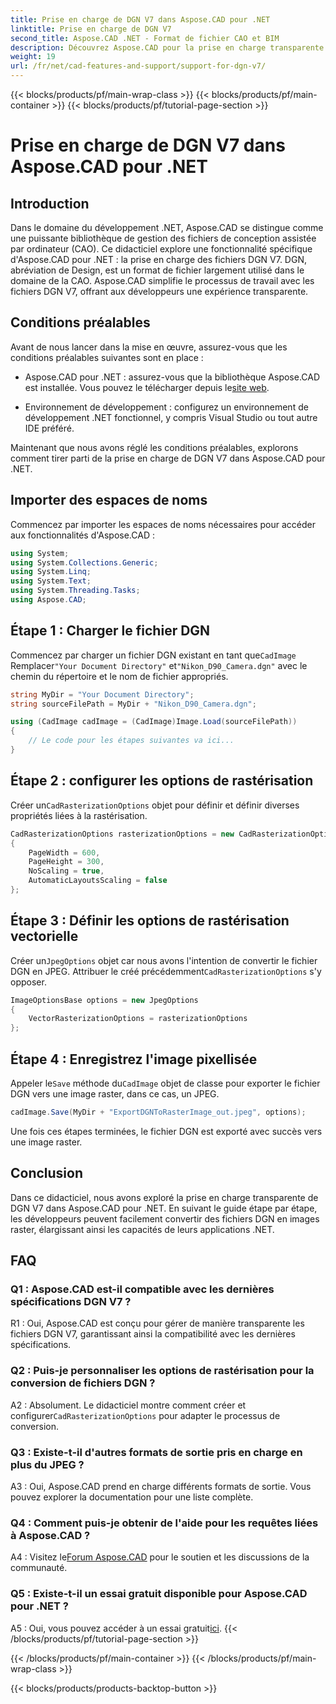 ```yaml
---
title: Prise en charge de DGN V7 dans Aspose.CAD pour .NET
linktitle: Prise en charge de DGN V7
second_title: Aspose.CAD .NET - Format de fichier CAO et BIM
description: Découvrez Aspose.CAD pour la prise en charge transparente de .NET pour DGN V7. Convertissez facilement des fichiers DGN en images raster grâce à des instructions étape par étape.
weight: 19
url: /fr/net/cad-features-and-support/support-for-dgn-v7/
---
```


{{< blocks/products/pf/main-wrap-class >}}
{{< blocks/products/pf/main-container >}}
{{< blocks/products/pf/tutorial-page-section >}}

# Prise en charge de DGN V7 dans Aspose.CAD pour .NET

## Introduction

Dans le domaine du développement .NET, Aspose.CAD se distingue comme une puissante bibliothèque de gestion des fichiers de conception assistée par ordinateur (CAO). Ce didacticiel explore une fonctionnalité spécifique d'Aspose.CAD pour .NET : la prise en charge des fichiers DGN V7. DGN, abréviation de Design, est un format de fichier largement utilisé dans le domaine de la CAO. Aspose.CAD simplifie le processus de travail avec les fichiers DGN V7, offrant aux développeurs une expérience transparente.

## Conditions préalables

Avant de nous lancer dans la mise en œuvre, assurez-vous que les conditions préalables suivantes sont en place :

-  Aspose.CAD pour .NET : assurez-vous que la bibliothèque Aspose.CAD est installée. Vous pouvez le télécharger depuis le[site web](https://releases.aspose.com/cad/net/).

- Environnement de développement : configurez un environnement de développement .NET fonctionnel, y compris Visual Studio ou tout autre IDE préféré.

Maintenant que nous avons réglé les conditions préalables, explorons comment tirer parti de la prise en charge de DGN V7 dans Aspose.CAD pour .NET.

## Importer des espaces de noms

Commencez par importer les espaces de noms nécessaires pour accéder aux fonctionnalités d'Aspose.CAD :

```csharp
using System;
using System.Collections.Generic;
using System.Linq;
using System.Text;
using System.Threading.Tasks;
using Aspose.CAD;
```

## Étape 1 : Charger le fichier DGN

 Commencez par charger un fichier DGN existant en tant que`CadImage` Remplacer`"Your Document Directory"` et`"Nikon_D90_Camera.dgn"` avec le chemin du répertoire et le nom de fichier appropriés.

```csharp
string MyDir = "Your Document Directory";
string sourceFilePath = MyDir + "Nikon_D90_Camera.dgn";

using (CadImage cadImage = (CadImage)Image.Load(sourceFilePath))
{
    // Le code pour les étapes suivantes va ici...
}
```

## Étape 2 : configurer les options de rastérisation

 Créer un`CadRasterizationOptions` objet pour définir et définir diverses propriétés liées à la rastérisation.

```csharp
CadRasterizationOptions rasterizationOptions = new CadRasterizationOptions
{
    PageWidth = 600,
    PageHeight = 300,
    NoScaling = true,
    AutomaticLayoutsScaling = false
};
```

## Étape 3 : Définir les options de rastérisation vectorielle

 Créer un`JpegOptions` objet car nous avons l'intention de convertir le fichier DGN en JPEG. Attribuer le créé précédemment`CadRasterizationOptions` s'y opposer.

```csharp
ImageOptionsBase options = new JpegOptions
{
    VectorRasterizationOptions = rasterizationOptions
};
```

## Étape 4 : Enregistrez l'image pixellisée

 Appeler le`Save` méthode du`CadImage` objet de classe pour exporter le fichier DGN vers une image raster, dans ce cas, un JPEG.

```csharp
cadImage.Save(MyDir + "ExportDGNToRasterImage_out.jpeg", options);
```

Une fois ces étapes terminées, le fichier DGN est exporté avec succès vers une image raster.

## Conclusion

Dans ce didacticiel, nous avons exploré la prise en charge transparente de DGN V7 dans Aspose.CAD pour .NET. En suivant le guide étape par étape, les développeurs peuvent facilement convertir des fichiers DGN en images raster, élargissant ainsi les capacités de leurs applications .NET.

## FAQ

### Q1 : Aspose.CAD est-il compatible avec les dernières spécifications DGN V7 ?

R1 : Oui, Aspose.CAD est conçu pour gérer de manière transparente les fichiers DGN V7, garantissant ainsi la compatibilité avec les dernières spécifications.

### Q2 : Puis-je personnaliser les options de rastérisation pour la conversion de fichiers DGN ?

 A2 : Absolument. Le didacticiel montre comment créer et configurer`CadRasterizationOptions` pour adapter le processus de conversion.

### Q3 : Existe-t-il d'autres formats de sortie pris en charge en plus du JPEG ?

A3 : Oui, Aspose.CAD prend en charge différents formats de sortie. Vous pouvez explorer la documentation pour une liste complète.

### Q4 : Comment puis-je obtenir de l'aide pour les requêtes liées à Aspose.CAD ?

 A4 : Visitez le[Forum Aspose.CAD](https://forum.aspose.com/c/cad/19) pour le soutien et les discussions de la communauté.

### Q5 : Existe-t-il un essai gratuit disponible pour Aspose.CAD pour .NET ?

 A5 : Oui, vous pouvez accéder à un essai gratuit[ici](https://releases.aspose.com/).
{{< /blocks/products/pf/tutorial-page-section >}}

{{< /blocks/products/pf/main-container >}}
{{< /blocks/products/pf/main-wrap-class >}}

{{< blocks/products/products-backtop-button >}}
